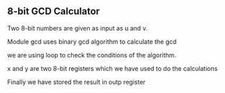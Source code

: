 ## 8-bit GCD Calculator

Two 8-bit numbers are given as input as u and v.

Module gcd uses binary gcd algorithm to calculate the gcd

we are using loop to check the conditions of the algorithm.

x and y are two 8-bit registers which we have used to do the calculations

Finally we have stored the result in outp register